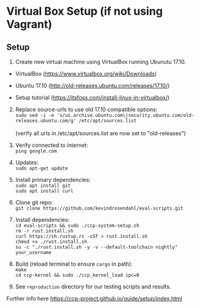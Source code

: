 # Virtual Box Setup (if not using Vagrant)

## Setup

1) Create new virtual machine using VirtualBox running Ubunutu 17.10.

- VirtualBox (https://www.virtualbox.org/wiki/Downloads)

- Ubuntu 17.10 (http://old-releases.ubuntu.com/releases/17.10/)

- Setup tutorial (https://itsfoss.com/install-linux-in-virtualbox/)

2) Replace source-urls to use old 17.10 compatible options:<br />
`sudo sed -i -e 's/us.archive.ubuntu.com\|security.ubuntu.com/old-releases.ubuntu.com/g' /etc/apt/sources.list
`<br /><br />
(verify all urls in /etc/apt/sources.list are now set to "old-releases")

3) Verify connected to internet:<br />
`ping google.com`

4) Updates:<br />
`sudo apt-get update`

5) Install primary dependencies:<br />
`sudo apt install git`<br />
`sudo apt install curl`

6) Clone git repo:<br />
`git clone https://github.com/kevindrosendahl/eval-scripts.git`

7) Install dependencies:<br />
`cd eval-scripts && sudo ./ccp-system-setup.sh`<br />
`rm -r rust.install.sh`<br />
`curl https://sh.rustup.rs -sSf > rust.install.sh`<br />
`chmod +x ./rust.install.sh`<br />
`su -c "./rust.install.sh -y -v --default-toolchain nightly" your_username`<br />

8) Build (reload terminal to ensure `cargo` in path):<br />
`make`<br />
`cd ccp-kernel && sudo ./ccp_kernel_load ipc=0`

9) See `reproduction` directory for our testing scripts and results.

Further info here https://ccp-project.github.io/guide/setup/index.html



